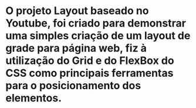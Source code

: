 # O projeto Layout baseado no Youtube, foi criado para demonstrar uma simples criação de um layout de grade para página web, fiz à utilização do Grid e do FlexBox do CSS como principais ferramentas para o posicionamento dos elementos.

